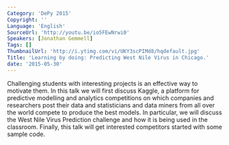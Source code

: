 ```yaml
---
Category: 'DePy 2015'
Copyright: ''
Language: 'English'
SourceUrl: 'http://youtu.be/io5FEwNrwi0'
Speakers: [Jonathan Gemmell]
Tags: []
ThumbnailUrl: 'http://i.ytimg.com/vi/UKY3scPIMd8/hqdefault.jpg'
Title: 'Learning by doing: Predicting West Nile Virus in Chicago.'
date: '2015-05-30'
---
```

Challenging students with interesting projects is an effective way to motivate them.  In this talk we will first discuss Kaggle, a platform for predictive modelling and analytics competitions on which companies and researchers post their data and statisticians and data miners from all over the world compete to produce the best models.  In particular, we will discuss the West Nile Virus Prediction challenge and how it is being used in the classroom.  Finally, this talk will get interested competitors started with some sample code.